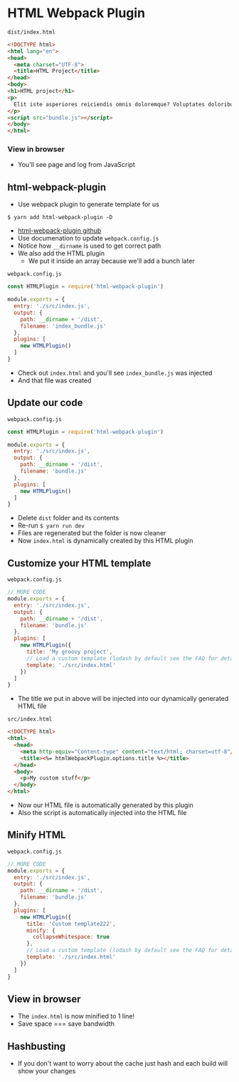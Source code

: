 # HTML Webpack Plugin
`dist/index.html`

```html
<!DOCTYPE html>
<html lang="en">
<head>
  <meta charset="UTF-8">
  <title>HTML Project</title>
</head>
<body>
<h1>HTML project</h1>  
<p>
  Elit iste asperiores reiciendis omnis doloremque? Voluptates doloribus adipisci laborum adipisci eos. Facere vel praesentium non sit fugit error? Repudiandae eveniet provident sint libero accusantium! Vero minus laudantium necessitatibus recusandae
</p>
<script src="bundle.js"></script>
</body>
</html>
```

### View in browser
* You'll see page and log from JavaScript

## html-webpack-plugin
* Use webpack plugin to generate template for us

`$ yarn add html-webpack-plugin -D`

* [html-webpack-plugin github](https://github.com/jantimon/html-webpack-plugin)
* Use documenation to update `webpack.config.js`
* Notice how `__dirname` is used to get correct path
* We also add the HTML plugin
    - We put it inside an array because we'll add a bunch later

`webpack.config.js`

```js
const HTMLPlugin = require('html-webpack-plugin')

module.exports = {
  entry: './src/index.js',
  output: {
    path: __dirname + '/dist',
    filename: 'index_bundle.js'
  },
  plugins: [
    new HTMLPlugin()
  ]
}
```

* Check out `index.html` and you'll see `index_bundle.js` was injected
* And that file was created

## Update our code
`webpack.config.js`

```js
const HTMLPlugin = require('html-webpack-plugin')

module.exports = {
  entry: './src/index.js',
  output: {
    path: __dirname + '/dist',
    filename: 'bundle.js'
  },
  plugins: [
    new HTMLPlugin()
  ]
}
```

* Delete `dist` folder and its contents
* Re-run `$ yarn run dev`
* Files are regenerated but the folder is now cleaner
* Now `index.html` is dynamically created by this HTML plugin

## Customize your HTML template
`webpack.config.js`

```js
// MORE CODE
module.exports = {
  entry: './src/index.js',
  output: {
    path: __dirname + '/dist',
    filename: 'bundle.js'
  },
  plugins: [
    new HTMLPlugin({
      title: 'My groovy project',
      // Load a custom template (lodash by default see the FAQ for details)
      template: './src/index.html'
    })
  ]
}
```

* The title we put in above will be injected into our dynamically generated HTML file

`src/index.html`

```html
<!DOCTYPE html>
<html>
  <head>
    <meta http-equiv="Content-type" content="text/html; charset=utf-8"/>
    <title><%= htmlWebpackPlugin.options.title %></title>
  </head>
  <body>
    <p>My custom stuff</p>
  </body>
</html>
```

* Now our HTML file is automatically generated by this plugin
* Also the script is automatically injected into the HTML file

## Minify HTML
`webpack.config.js`

```js
// MORE CODE
module.exports = {
  entry: './src/index.js',
  output: {
    path: __dirname + '/dist',
    filename: 'bundle.js'
  },
  plugins: [
    new HTMLPlugin({
      title: 'Custom template222',
      minify: {
        collapseWhitespace: true
      },
      // Load a custom template (lodash by default see the FAQ for details)
      template: './src/index.html'
    })
  ]
}
```

## View in browser
* The `index.html` is now minified to 1 line!
* Save space === save bandwidth

## Hashbusting
* If you don't want to worry about the cache just hash and each build will show your changes


